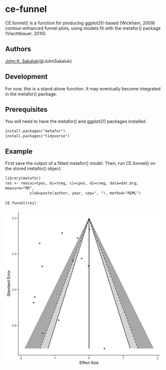 # ce-funnel
CE.funnel() is a function for producing ggplot2()-based (Wickham, 2009) contour-enhanced funnel plots, using models fit with the metafor() package (Viechtbauer, 2010). 

## Authors
[John K. Sakaluk](https://github.com/jsakaluk)(@JohnSakaluk)

## Development

For now, this is a stand-alone function. It may eventually become integrated in the metafor() package.

## Prerequisites

You will need to have the metafor() and ggplot2() packages installed 

```
install.packages("metafor")
install.packages("tidyverse")
```

## Example

First save the output of a fitted metafor() model. Then, run CE.funnel() on the stored metafor() object.
```
library(metafor)
res <- rma(ai=tpos, bi=tneg, ci=cpos, di=cneg, data=dat.bcg, measure="RR",
           slab=paste(author, year, sep=", "), method="REML")
           
CE.funnel(res)
```
![](img/ce-fp.png "Contour-Enhanced Funnel Plot")